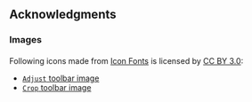 ## Acknowledgments

### Images

#### 

Following icons made from [Icon Fonts](http://www.onlinewebfonts.com/icon) is licensed by [CC BY 3.0](https://creativecommons.org/licenses/by/3.0/):

* [`Adjust` toolbar image](https://www.onlinewebfonts.com/icon/525564)
* [`Crop` toolbar image](https://www.onlinewebfonts.com/icon/529966)
